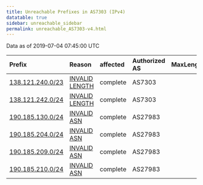 ```yaml
---
title: Unreachable Prefixes in AS7303 (IPv4)
datatable: true
sidebar: unreachable_sidebar
permalink: unreachable_AS7303-v4.html
---
```


Data as of 2019-07-04 07:45:00 UTC


<div class="datatable-begin"></div>

| Prefix                                                     | Reason                                                                                                    | affected   | Authorized AS   |   MaxLength | Anchor                                         |   unreachable /24s |
|:-----------------------------------------------------------|:----------------------------------------------------------------------------------------------------------|:-----------|:----------------|------------:|:-----------------------------------------------|-------------------:|
| [138.121.240.0/23](https://stat.ripe.net/138.121.240.0/23) | [INVALID LENGTH](https://rpki-validator.ripe.net/announcement-preview?asn=AS7303&prefix=138.121.240.0/23) | complete   | AS7303          |          22 | [LACNIC](unreachable_LACNIC_RPKI_Root-v4.html) |                  2 |
| [138.121.242.0/24](https://stat.ripe.net/138.121.242.0/24) | [INVALID LENGTH](https://rpki-validator.ripe.net/announcement-preview?asn=AS7303&prefix=138.121.242.0/24) | complete   | AS7303          |          22 | [LACNIC](unreachable_LACNIC_RPKI_Root-v4.html) |                  1 |
| [190.185.130.0/24](https://stat.ripe.net/190.185.130.0/24) | [INVALID ASN](https://rpki-validator.ripe.net/announcement-preview?asn=AS7303&prefix=190.185.130.0/24)    | complete   | AS27983         |          24 | [LACNIC](unreachable_LACNIC_RPKI_Root-v4.html) |                  1 |
| [190.185.204.0/24](https://stat.ripe.net/190.185.204.0/24) | [INVALID ASN](https://rpki-validator.ripe.net/announcement-preview?asn=AS7303&prefix=190.185.204.0/24)    | complete   | AS27983         |          24 | [LACNIC](unreachable_LACNIC_RPKI_Root-v4.html) |                  1 |
| [190.185.209.0/24](https://stat.ripe.net/190.185.209.0/24) | [INVALID ASN](https://rpki-validator.ripe.net/announcement-preview?asn=AS7303&prefix=190.185.209.0/24)    | complete   | AS27983         |          24 | [LACNIC](unreachable_LACNIC_RPKI_Root-v4.html) |                  1 |
| [190.185.210.0/24](https://stat.ripe.net/190.185.210.0/24) | [INVALID ASN](https://rpki-validator.ripe.net/announcement-preview?asn=AS7303&prefix=190.185.210.0/24)    | complete   | AS27983         |          24 | [LACNIC](unreachable_LACNIC_RPKI_Root-v4.html) |                  1 |

<div class="datatable-end"></div>
